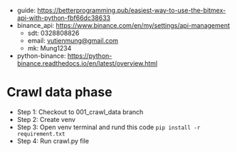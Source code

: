 - guide: https://betterprogramming.pub/easiest-way-to-use-the-bitmex-api-with-python-fbf66dc38633
- binance_api: https://www.binance.com/en/my/settings/api-management
    - sdt: 0328808826
    - email: vutienmung@gmail.com
    - mk: Mung1234
- python-binance: https://python-binance.readthedocs.io/en/latest/overview.html

# Crawl data phase
- Step 1: Checkout to 001_crawl_data branch
- Step 2: Create venv 
- Step 3: Open venv terminal and rund this code `pip install -r requirement.txt`
- Step 4: Run crawl.py file 
